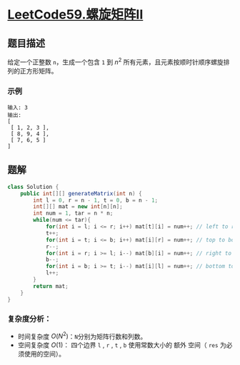 # [LeetCode59.螺旋矩阵II](https://leetcode-cn.com/problems/spiral-matrix-ii/)
## 题目描述
给定一个正整数 `n`，生成一个包含 `1` 到 $n^{2}$ 所有元素，且元素按顺时针顺序螺旋排列的正方形矩阵。

### 示例
```
输入: 3
输出:
[
 [ 1, 2, 3 ],
 [ 8, 9, 4 ],
 [ 7, 6, 5 ]
]
```
## 题解
```java
class Solution {
    public int[][] generateMatrix(int n) {
        int l = 0, r = n - 1, t = 0, b = n - 1;
        int[][] mat = new int[n][n];
        int num = 1, tar = n * n;
        while(num <= tar){
            for(int i = l; i <= r; i++) mat[t][i] = num++; // left to right.
            t++;
            for(int i = t; i <= b; i++) mat[i][r] = num++; // top to bottom.
            r--;
            for(int i = r; i >= l; i--) mat[b][i] = num++; // right to left.
            b--;
            for(int i = b; i >= t; i--) mat[i][l] = num++; // bottom to top.
            l++;
        }
        return mat;
    }
}
```
### 复杂度分析：
- 时间复杂度 $O(N^2)$：`N`分别为矩阵行数和列数。
- 空间复杂度 $O(1)$： 四个边界 `l` , `r` , `t` , `b` 使用常数大小的 额外 空间（ `res` 为必须使用的空间）。
